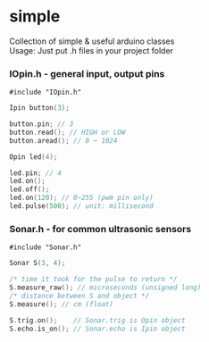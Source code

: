 # simple
Collection of simple & useful arduino classes  
Usage: Just put .h files in your project folder

### IOpin.h - general input, output pins
`#include "IOpin.h"`  
```c++
Ipin button(3);

button.pin; // 3
button.read(); // HIGH or LOW
button.aread(); // 0 ~ 1024
```

```c++
Opin led(4);

led.pin; // 4
led.on();
led.off();
led.on(120); // 0~255 (pwm pin only)
led.pulse(500); // unit: millisecond
```

### Sonar.h - for common ultrasonic sensors
`#include "Sonar.h"`
```c++
Sonar S(3, 4);

/* time it took for the pulse to return */
S.measure_raw(); // microseconds (unsigned long)
/* distance between S and object */
S.measure(); // cm (float)

S.trig.on();    // Sonar.trig is Opin object
S.echo.is_on(); // Sonar.echo is Ipin object
```

